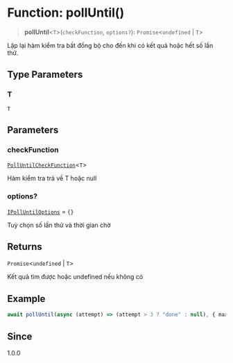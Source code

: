 # Function: pollUntil()

> **pollUntil**\<`T`\>(`checkFunction`, `options?`): `Promise`\<`undefined` \| `T`\>

Lặp lại hàm kiểm tra bất đồng bộ cho đến khi có kết quả hoặc hết số lần thử.

## Type Parameters

### T

`T`

## Parameters

### checkFunction

[`PollUntilCheckFunction`](/libraries/common-utils/TypeAlias.PollUntilCheckFunction.md)\<`T`\>

Hàm kiểm tra trả về T hoặc null

### options?

[`IPollUntilOptions`](/libraries/common-utils/Interface.IPollUntilOptions.md) = `{}`

Tuỳ chọn số lần thử và thời gian chờ

## Returns

`Promise`\<`undefined` \| `T`\>

Kết quả tìm được hoặc undefined nếu không có

## Example

```ts
await pollUntil(async (attempt) => (attempt > 3 ? "done" : null), { maxRetries: 5, delayMs: 100 });
```

## Since

1.0.0
